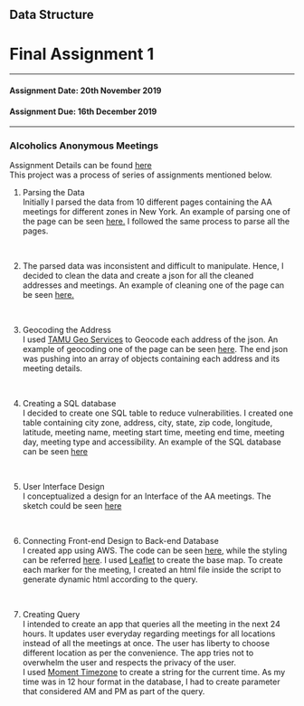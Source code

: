 ## Data Structure<br/>
# Final Assignment 1 <br/>
---------------------------------------------------
#### Assignment Date: 20th November 2019<br/>
#### Assignment Due: 16th December 2019 <br/>
--------------------------------------------------
### Alcoholics Anonymous Meetings<br/>
Assignment Details can be found [here](https://github.com/visualizedata/data-structures/blob/master/final_assignment_1.md) <br/>
This project was a process of series of assignments mentioned below.<br/>

1. Parsing the Data<br/>
Initially I parsed the data from 10 different pages containing the AA meetings for different zones in New York. An example of parsing one of the page can be seen [here.](https://github.com/salonieshah/data-structures/tree/master/Week01) I followed the same process to parse all the pages.<br/>
<br/>

2. The parsed data was inconsistent and difficult to manipulate. Hence, I decided to clean the data and create a json for all the cleaned addresses and meetings. An example of cleaning one of the page can be seen [here.](https://github.com/salonieshah/data-structures/tree/master/Week02)<br/>
<br/>

3. Geocoding the Address</br>
I used [TAMU Geo Services](https://geoservices.tamu.edu/) to Geocode each address of the json. An example of geocoding one of the page can be seen [here](https://github.com/salonieshah/data-structures/tree/master/Week03). The end json was pushing into an array of objects containing each address and its meeting details.</br>
<br/>

4. Creating a SQL database</br>
I decided to create one SQL table to reduce vulnerabilities. I created one table containing city zone, address, city, state, zip code, longitude, latitude, meeting name, meeting start time, meeting end time, meeting day, meeting type and accessibility. An example of the SQL database can be seen [here](https://github.com/salonieshah/data-structures/tree/master/Week07) <br/>
<br/>

5. User Interface Design </br>
I conceptualized a design for an Interface of the AA meetings. The sketch could be seen [here](https://github.com/salonieshah/data-structures/tree/master/Week11/Images/AA_Meetings) <br/>
<br/>

6. Connecting Front-end Design to Back-end Database </br>
I created app using AWS. The code can be seen [here](https://github.com/salonieshah/data-structures/blob/master/Final_Assignment/app.js), while the styling can be referred [here](https://github.com/salonieshah/data-structures/blob/master/Final_Assignment/public/aa-styles.css).
I used [Leaflet](https://leafletjs.com/reference-1.6.0.html) to create the base map. To create each marker for the meeting, I created an html file inside the script to generate dynamic html according to the query.</br>
</br>

7. Creating Query</br>
I intended to create an app that queries all the meeting in the next 24 hours. It updates user everyday regarding meetings for all locations instead of all the meetings at once. The user has liberty to choose different location as per the convenience. The app tries not to overwhelm the user and respects the privacy of the user.</br>
I used [Moment Timezone](https://momentjs.com/timezone/) to create a string for the current time. As my time was in 12 hour format in the database, I had to create parameter that considered AM and PM as part of the query. 
